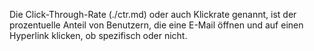 Die Click-Through-Rate (./ctr.md) oder auch Klickrate genannt, ist der
prozentuelle Anteil von Benutzern, die eine E-Mail öffnen und auf einen
Hyperlink klicken, ob spezifisch oder nicht.
